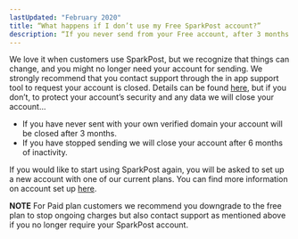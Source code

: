 ```yaml
---
lastUpdated: "February 2020"
title: “What happens if I don’t use my Free SparkPost account?”
description: “If you never send from your Free account, after 3 months we will close your account, or if you don’t send from your Free SparkPost account for 6 months we will close your account”
---
```


We love it when customers use SparkPost, but we recognize that things can change, and you might no longer need your account for sending. We strongly recommend that you contact support through the in app support tool to request your account is closed. Details can be found [here](https://www.sparkpost.com/docs/faq/submit-a-ticket/), but if you don’t, to protect your account’s security and any data we will close your account...

<ul>
  <li>If you have never sent with your own verified domain your account will be closed after 3 months.</li>
  <li>If you have stopped sending we will close your account after 6 months of inactivity.</li>
  </ul>

If you would like to start using SparkPost again, you will be asked to set up a new account with one of our current plans. You can find more information on account set up [here](https://www.sparkpost.com/docs/getting-started/getting-started-sparkpost/).

**NOTE** For Paid plan customers we recommend you downgrade to the free plan to stop ongoing charges but also contact support as mentioned above if you no longer require your SparkPost account.
